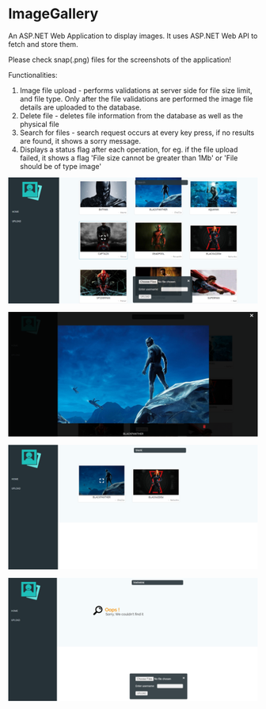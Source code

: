 # ImageGallery
An ASP.NET Web Application to display images. It uses ASP.NET Web API to fetch and store them.

Please check snap(.png) files for the screenshots of the application!

Functionalities:
1) Image file upload - performs validations at server side for file size limit, and file type. Only after the file validations are performed the image file details are uploaded to the database.
2) Delete file - deletes file information from the database as well as the physical file
3) Search for files - search request occurs at every key press, if no results are found, it shows a sorry message.
4) Displays a status flag after each operation, for eg. if the file upload failed, it shows a flag 'File size cannot be greater than 1Mb' or 'File should be of type image'



![](snap1.PNG)

![](snap2.PNG)

![](snap3.PNG)

![](snap4.PNG)
